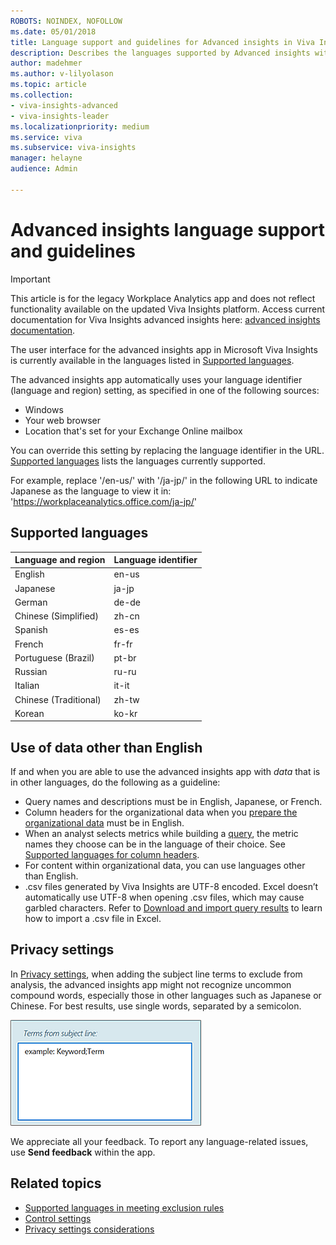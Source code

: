 ```yaml
---
ROBOTS: NOINDEX, NOFOLLOW
ms.date: 05/01/2018
title: Language support and guidelines for Advanced insights in Viva Insights
description: Describes the languages supported by Advanced insights within Microsoft Viva Insights
author: madehmer
ms.author: v-lilyolason
ms.topic: article
ms.collection: 
- viva-insights-advanced
- viva-insights-leader
ms.localizationpriority: medium 
ms.service: viva 
ms.subservice: viva-insights 
manager: helayne
audience: Admin

---
```


# Advanced insights language support and guidelines


>[!Important]
>This article is for the legacy Workplace Analytics app and does not reflect functionality available on the updated Viva Insights platform. Access current documentation for Viva Insights advanced insights here: [advanced insights documentation](../advanced/introduction-to-advanced-insights.md).

The user interface for the advanced insights app in Microsoft Viva Insights is currently available in the languages listed in [Supported languages](#supported-languages).

The advanced insights app automatically uses your language identifier (language and region) setting, as specified in one of the following sources:

* Windows
* Your web browser
* Location that's set for your Exchange Online mailbox

You can override this setting by replacing the language identifier in the URL. [Supported languages](#supported-languages) lists the languages currently supported.

For example, replace '/en-us/' with '/ja-jp/' in the following URL to indicate Japanese as the language to view it in: 'https://workplaceanalytics.office.com/ja-jp/'

## Supported languages

Language and region | Language identifier
------ | ------
English | en-us
Japanese | ja-jp
German | de-de
Chinese (Simplified) | zh-cn
Spanish | es-es
French | fr-fr
Portuguese (Brazil) | pt-br
Russian | ru-ru
Italian | it-it
Chinese (Traditional) | zh-tw
Korean | ko-kr

## Use of data other than English

If and when you are able to use the advanced insights app with _data_ that is in other languages, do the following as a guideline:

* Query names and descriptions must be in English, Japanese, or French.
* Column headers for the organizational data when you [prepare the organizational data](../Setup/Prepare-organizational-data.md) must be in English.
* When an analyst selects metrics while building a [query](/viva/insights/tutorials/query-basics?toc=/viva/insights/use/toc.json&bc=/viva/insights/breadcrumb/toc.json), the metric names they choose can be in the language of their choice. See [Supported languages for column headers](/viva/insights/use/view-download-and-export-query-results?toc=/viva/insights/use/toc.json&bc=/viva/insights/breadcrumb/toc.json#supported-languages-for-column-headers).
* For content within organizational data, you can use languages other than English.
* .csv files generated by Viva Insights are UTF-8 encoded. Excel doesn’t automatically use UTF-8 when opening .csv files, which may cause garbled characters. Refer to [Download and import query results](/viva/insights/use/view-download-and-export-query-results?toc=/viva/insights/use/toc.json&bc=/viva/insights/breadcrumb/toc.json) to learn how to import a .csv file in Excel.

## Privacy settings

In [Privacy settings](/viva/insights/use/privacy-settings?toc=/viva/insights/use/toc.json&bc=/viva/insights/breadcrumb/toc.json), when adding the subject line terms to exclude from analysis, the advanced insights app might not recognize uncommon compound words, especially those in other languages such as Japanese or Chinese. For best results, use single words, separated by a semicolon.

![Exclude terms from subject line.](../Images/WpA/Overview/exclude-terms-from-subject-line.png)

We appreciate all your feedback. To report any language-related issues, use **Send feedback** within the app.

## Related topics

* [Supported languages in meeting exclusion rules](/viva/insights/tutorials/meeting-exclusion-concept?toc=/viva/insights/use/toc.json&bc=/viva/insights/breadcrumb/toc.json#supported-languages)
* [Control settings](/viva/insights/use/settings?toc=/viva/insights/use/toc.json&bc=/viva/insights/breadcrumb/toc.json)
* [Privacy settings considerations](/viva/insights/privacy/privacy-considerations?toc=/viva/insights/use/toc.json&bc=/viva/insights/breadcrumb/toc.json)

